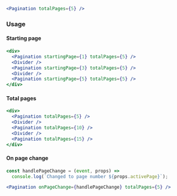 ```jsx
<Pagination totalPages={5} />
```

### Usage

#### Starting page

```jsx
<div>
  <Pagination startingPage={1} totalPages={5} />
  <Divider />
  <Pagination startingPage={3} totalPages={5} />
  <Divider />
  <Pagination startingPage={5} totalPages={5} />
</div>
```

#### Total pages

```jsx
<div>
  <Pagination totalPages={5} />
  <Divider />
  <Pagination totalPages={10} />
  <Divider />
  <Pagination totalPages={15} />
</div>
```

#### On page change

```jsx
const handlePageChange = (event, props) =>
  console.log(`Changed to page number ${props.activePage}`);

<Pagination onPageChange={handlePageChange} totalPages={5} />
```
